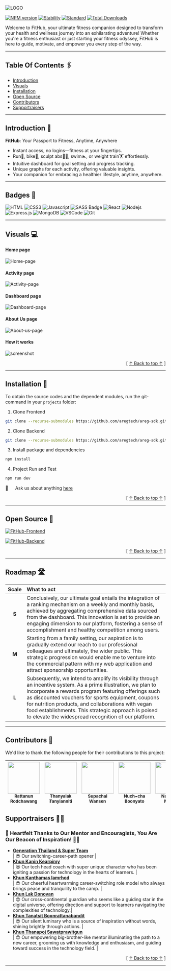 <a id="name-logo"></a>

![LOGO](./LOGO.png)

[![NPM version](https://img.shields.io/npm/v/choo.svg?style=flat-square)](https://npmjs.org/package/choo) [![Stability](https://img.shields.io/badge/stability-experimental-orange.svg?style=flat-square)](https://nodejs.org/api/documentation.html#documentation_stability_index) [![Standard](https://img.shields.io/badge/code%20style-standard-brightgreen.svg?style=flat-square)](https://standardjs.com) [![Total Downloads](https://poser.pugx.org/aimeos/aimeos-typo3/d/total.svg)]()

<!-- Choose a self-explaining name for your project. -->

Welcome to FitHub, your ultimate fitness companion designed to transform your health and wellness journey into an exhilarating adventure! Whether you're a fitness enthusiast or just starting your fitness odyssey, FitHub is here to guide, motivate, and empower you every step of the way.

---

<!-- ## Table Of Content[![](https://raw.githubusercontent.com/aregtech/areg-sdk/master/docs/img/pin.svg)](#table_of_content) -->

## Table Of Contents 🖇️

- [Introduction](#introduction)
- [Visuals](#visuals)
- [Installation](#installation)
- [Open Source](#open-source)
- [Contributors](#contributors)
- [Supportraisers](#supportraisers)

---

<a id="introduction"></a>

## Introduction 🚀

<!-- Let people know what your project can do specifically. Provide context and add a link to any reference visitors might be unfamiliar with. A list of Features or a Background subsection can also be added here. If there are alternatives to your project, this is a good place to list differentiating factors.   -->

**FitHub**: Your Passport to Fitness, Anytime, Anywhere

- Instant access, no logins—fitness at your fingertips.
- Run🏃, bike🚴, sculpt abs🧖‍♂️, swim🏊, or weight train🏋️ effortlessly.
- Intuitive dashboard for goal setting and progress tracking.
- Unique graphs for each activity, offering valuable insights.
- Your companion for embracing a healthier lifestyle, anytime, anywhere.

---

<!-- ## Badges[![](https://raw.githubusercontent.com/aregtech/areg-sdk/master/docs/img/pin.svg)](#badges) -->

## Badges 🎀

<!-- On some READMEs, you may see small images that convey metadata, such as whether or not all the tests are passing for the project. You can use Shields to add some to your README. Many services also have instructions for adding a badge. -->

![HTML](https://img.shields.io/badge/HTML5-E34F26?style=for-the-badge&logo=html5&logoColor=white)
![CSS3](https://img.shields.io/badge/CSS3-1572B6?style=for-the-badge&logo=css3&logoColor=white)
![Javascript](https://img.shields.io/badge/Javascript-F0DB4F?style=for-the-badge&labelColor=black&logo=javascript&logoColor=F0DB4F)
![SASS Badge](https://img.shields.io/badge/Sass-CC6699?style=for-the-badge&logo=sass&logoColor=white)
![React](https://img.shields.io/badge/-React-61DBFB?style=for-the-badge&labelColor=black&logo=react&logoColor=61DBFB)
![Nodejs](https://img.shields.io/badge/Nodejs-3C873A?style=for-the-badge&labelColor=black&logo=node.js&logoColor=3C873A)
![Express.js](https://img.shields.io/badge/Express.js-000000?style=for-the-badge&logo=express&logoColor=white)
![MongoDB](https://img.shields.io/badge/MongoDB-4EA94B?style=for-the-badge&logo=mongodb&logoColor=white)
![VSCode](https://img.shields.io/badge/Visual_Studio-0078d7?style=for-the-badge&logo=visual%20studio&logoColor=white)
![Git](https://img.shields.io/badge/Git-F05032?style=for-the-badge&logo=git&logoColor=white)

---

<a id="visuals"></a>

## Visuals 💻

<!-- Depending on what you are making, it can be a good idea to include screenshots or even a video (you'll frequently see GIFs rather than actual videos). Tools like ttygif can help, but check out Asciinema for a more sophisticated method. -->

#### Home page

![Home-page](./home_page.png)

<!-- <img src="./home_page.png" alt="Logo" width="300" height="200" /> -->

#### Activity page

![Activity-page](./activity_page.png)

#### Dashboard page

![Dashboard-page](./dashboard_page.png)

#### About Us page

![About-us-page](./aboutus_page.png)

#### How it works

![screenshot](https://raw.githubusercontent.com/amitmerchant1990/electron-markdownify/master/app/img/markdownify.gif)

<div align="right">[ <a href="#name-logo">↑ Back to top ↑</a> ]</div>

---

<a id="installation"></a>

## Installation 🤖

<!-- Within a particular ecosystem, there may be a common way of installing things, such as using Yarn, NuGet, or Homebrew. However, consider the possibility that whoever is reading your README is a novice and would like more guidance. Listing specific steps helps remove ambiguity and gets people to using your project as quickly as possible. If it only runs in a specific context like a particular programming language version or operating system or has dependencies that have to be installed manually, also add a Requirements subsection. -->

To obtain the source codes and the dependent modules, run the git-command in your `projects` folder:

1. Clone Frontend

```bash
git clone --recurse-submodules https://github.com/aregtech/areg-sdk.git
```

2. Clone Backend

```bash
git clone --recurse-submodules https://github.com/aregtech/areg-sdk.git
```

3. Install package and dependencies

```bash
npm install
```

4. Project Run and Test

```bash
npm run dev
```

💬 &emsp; Ask us about anything [here](https://github.com/alsiam/alsiam/issues)

<div align="right">[ <a href="#name-logo">↑ Back to top ↑</a> ]</div>

---

<a id="open-source"></a>

## Open Source 📢

<!-- Tell people where they can go to for help. It can be any combination of an issue tracker, a chat room, an email address, etc. -->

[![FitHub-Frontend](https://github-readme-stats.vercel.app/api/pin/?username=alsiam&repo=web-projects&border_color=7F3FBF&bg_color=0D1117&title_color=C9D1D9&text_color=8B949E&icon_color=7F3FBF)](https://github.com/alsiam/web-projects)

[![FitHub-Backend](https://github-readme-stats.vercel.app/api/pin/?username=ThanyalakTan&repo=final-project-backend&border_color=7F3FBF&bg_color=0D1117&title_color=C9D1D9&text_color=8B949E&icon_color=7F3FBF)](https://github.com/ThanyalakTan/final-project-backend)

<div align="right">[ <a href="#name-logo">↑ Back to top ↑</a> ]</div>

---

<!-- ## Roadmap[![](https://raw.githubusercontent.com/aregtech/areg-sdk/master/docs/img/pin.svg)](#roadmap) -->

## Roadmap 🛣️

<!-- If you have ideas for releases in the future, it is a good idea to list them in the README. -->

| **Scale** | **What to act**                                                                                                                                                                                                                                                                                                                                                                                    |
| :-------: | :------------------------------------------------------------------------------------------------------------------------------------------------------------------------------------------------------------------------------------------------------------------------------------------------------------------------------------------------------------------------------------------------- |
|   **S**   | Conclusively, our ultimate goal entails the integration of a ranking mechanism on a weekly and monthly basis, achieved by aggregating comprehensive data sourced from the dashboard. This innovation is set to provide an engaging dimension to our platform, fostering a sense of accomplishment and healthy competition among users.                                                             |
|   **M**   | Starting from a family setting, our aspiration is to gradually extend our reach to our professional colleagues and ultimately, the wider public. This strategic progression would enable me to venture into the commercial pattern with my web application and attract sponsorship opportunities.                                                                                                  |
|   **L**   | Subsequently, we intend to amplify its visibility through an incentive system. As a prime illustration, we plan to incorporate a rewards program featuring offerings such as discounted vouchers for sports equipment, coupons for nutrition products, and collaborations with vegan food establishments. This strategic approach is poised to elevate the widespread recognition of our platform. |

---

<a id="contributors"></a>

## Contributors 🦸

<!-- State if you are open to contributions and what your requirements are for accepting them.

For people who want to make changes to your project, it's helpful to have some documentation on how to get started. Perhaps there is a script that they should run or some environment variables that they need to set. Make these steps explicit. These instructions could also be useful to your future self.

You can also document commands to lint the code or run tests. These steps help to ensure high code quality and reduce the likelihood that the changes inadvertently break something. Having instructions for running tests is especially helpful if it requires external setup, such as starting a Selenium server for testing in a browser. -->

We'd like to thank the following people for their contributions to this project:

| [<img src="https://github.com/rattanun00000.png" width="100px;"/><br /><sub><b>Rattanun Rodchawang</b></sub>](https://github.com/rattanun00000) | [<img src="https://github.com/ThanyalakTan.png" width="100px;"/><br /><sub><b>Thanyalak Tanyianniti</b></sub>](https://github.com/ThanyalakTan) | [<img src="https://github.com/spchws.png" width="100px;"/><br /><sub><b>Supachai Wansen</b></sub>](https://github.com/spchws) | [<img src="https://github.com/Pulsenuchcha.png" width="100px;"/><br /><sub><b>Nuch-cha Boonyato</b></sub>](https://github.com/Pulsenuchcha) | [<img src="https://github.com/NathanMun.png" width="100px;"/><br /><sub><b>Nathawut Munsri</b></sub>](https://github.com/NathanMun) |
| :---------------------------------------------------------------------------------------------------------------------------------------------: | :---------------------------------------------------------------------------------------------------------------------------------------------: | :---------------------------------------------------------------------------------------------------------------------------: | :-----------------------------------------------------------------------------------------------------------------------------------------: | :---------------------------------------------------------------------------------------------------------------------------------: |

<!-- ## Acknowledgment[![](https://raw.githubusercontent.com/aregtech/areg-sdk/master/docs/img/pin.svg)](#author) -->

<a id="supportraisers"></a>

## Supportraisers 🙇‍♂️

<!-- Show your appreciation to those who have contributed to the project. -->

### 🌟 Heartfelt Thanks to Our Mentor and Encouragists, You Are Our Beacon of Inspiration! 👏👏

- **[Generation Thailand & Super Team](https://www.linkedin.com/company/generation-thailand/)**  
  | 😍 Our switching-career-path opener |
- **[Khun Kanin Kearpimy](https://www.linkedin.com/in/kanin-kearpimy-48a2b2165/)**  
  | 😍 Our tech head coach with super unique character who has been igniting a passion for technology in the hearts of learners. |
- **[Khun Kanthamas Iamrhod](https://www.linkedin.com/in/kanthamas/)**  
  | 😍 Our cheerful heartwarming career-switching role model who always brings peace and tranquility to the camp. |
- **[Khun Lak Donovan](https://www.linkedin.com/in/lak-donovan/)**  
  | 😍 Our cross-continental guardian who seems like a guiding star in the digital universe, offering direction and support to learners navigating the complexities of technology.|
- **[Khun Tanatsit Boonrattanabandit](https://www.linkedin.com/in/tanatsit/)**  
  | 😍 Our silent luminary who is a source of inspiration without words, shining brightly through actions. |
- **[Khun Thanapoj Sawatprawitgun](https://www.linkedin.com/in/thanapoj-sawatprawitgun-960b41266/)**  
  | 😍 Our empowering big-brother-like mentor illuminating the path to a new career, grooming us with knowledge and enthusiasm, and guiding toward success in the technology field. |

<div align="right">[ <a href="#name-logo">↑ Back to top ↑</a> ]</div>

---

<!-- ## License[![](https://raw.githubusercontent.com/aregtech/areg-sdk/master/docs/img/pin.svg)](#license) -->

<!-- For open source projects, say how it is licensed. -->

<!-- ## Project Status[![](https://raw.githubusercontent.com/aregtech/areg-sdk/master/docs/img/pin.svg)](#project_status) -->

<!-- If you have run out of energy or time for your project, put a note at the top of the README saying that development has slowed down or stopped completely. Someone may choose to fork your project or volunteer to step in as a maintainer or owner, allowing your project to keep going. You can also make an explicit request for maintainers. -->
